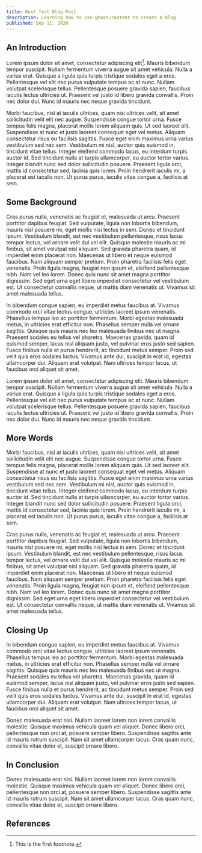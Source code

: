 ```yaml
---
title: Nuxt Test Blog Post
description: Learning how to use @nuxt/content to create a blog
published: Sep 11, 2020
---
```



## An Introduction
Lorem ipsum dolor sit amet, consectetur adipiscing elit[^1]. Mauris bibendum tempor suscipit. Nullam fermentum viverra augue sit amet vehicula. Nulla a varius erat. Quisque a ligula quis turpis tristique sodales eget a eros. Pellentesque vel elit nec purus vulputate tempus ac at nunc. Nullam volutpat scelerisque tellus. Pellentesque posuere gravida sapien, faucibus iaculis lectus ultricies ut. Praesent vel justo id libero gravida convallis. Proin nec dolor dui. Nunc id mauris nec neque gravida tincidunt.

Morbi faucibus, nisl at iaculis ultrices, quam nisi ultrices velit, sit amet sollicitudin velit elit nec augue. Suspendisse congue tortor urna. Fusce tempus felis magna, placerat mollis lorem aliquam quis. Ut sed laoreet elit. Suspendisse at nunc et justo laoreet consequat eget vel metus. Aliquam consectetur risus eu facilisis sagittis. Fusce eget enim maximus urna varius vestibulum sed nec sem. Vestibulum mi nisl, auctor quis euismod in, tincidunt vitae tellus. Integer eleifend commodo lacus, eu interdum turpis auctor id. Sed tincidunt nulla at turpis ullamcorper, eu auctor tortor varius. Integer blandit nunc sed dolor sollicitudin posuere. Praesent ligula orci, mattis id consectetur sed, lacinia quis lorem. Proin hendrerit iaculis mi, a placerat est iaculis non. Ut purus purus, iaculis vitae congue a, facilisis at sem.

## Some Background
Cras purus nulla, venenatis ac feugiat et, malesuada ut arcu. Praesent porttitor dapibus feugiat. Sed vulputate, ligula non lobortis bibendum, mauris nisl posuere mi, eget mollis nisi lectus in sem. Donec et tincidunt ipsum. Vestibulum blandit, est nec vestibulum pellentesque, risus lacus tempor lectus, vel ornare velit dui vel elit. Quisque molestie mauris ac mi finibus, sit amet volutpat nisl aliquam. Sed gravida pharetra quam, id imperdiet enim placerat non. Maecenas ut libero et neque euismod faucibus. Nam aliquam semper pretium. Proin pharetra facilisis felis eget venenatis. Proin ligula magna, feugiat non ipsum et, eleifend pellentesque nibh. Nam vel leo lorem. Donec quis nunc sit amet magna porttitor dignissim. Sed eget urna eget libero imperdiet consectetur vel vestibulum est. Ut consectetur convallis neque, ut mattis diam venenatis ut. Vivamus sit amet malesuada tellus.

In bibendum congue sapien, eu imperdiet metus faucibus at. Vivamus commodo orci vitae lectus congue, ultricies laoreet ipsum venenatis. Phasellus tempus leo ac porttitor fermentum. Morbi egestas malesuada metus, in ultricies erat efficitur non. Phasellus semper nulla vel ornare sagittis. Quisque quis mauris nec leo malesuada finibus nec ut magna. Praesent sodales eu tellus vel pharetra. Maecenas gravida, quam id euismod semper, lacus nisl aliquam justo, vel pulvinar eros justo sed sapien. Fusce finibus nulla et purus hendrerit, ac tincidunt metus semper. Proin sed velit quis eros sodales luctus. Vivamus ante dui, suscipit in erat id, egestas ullamcorper dui. Aliquam erat volutpat. Nam ultrices tempor lacus, ut faucibus orci aliquet sit amet.

Lorem ipsum dolor sit amet, consectetur adipiscing elit. Mauris bibendum tempor suscipit. Nullam fermentum viverra augue sit amet vehicula. Nulla a varius erat. Quisque a ligula quis turpis tristique sodales eget a eros. Pellentesque vel elit nec purus vulputate tempus ac at nunc. Nullam volutpat scelerisque tellus. Pellentesque posuere gravida sapien, faucibus iaculis lectus ultricies ut. Praesent vel justo id libero gravida convallis. Proin nec dolor dui. Nunc id mauris nec neque gravida tincidunt.

## More Words
Morbi faucibus, nisl at iaculis ultrices, quam nisi ultrices velit, sit amet sollicitudin velit elit nec augue. Suspendisse congue tortor urna. Fusce tempus felis magna, placerat mollis lorem aliquam quis. Ut sed laoreet elit. Suspendisse at nunc et justo laoreet consequat eget vel metus. Aliquam consectetur risus eu facilisis sagittis. Fusce eget enim maximus urna varius vestibulum sed nec sem. Vestibulum mi nisl, auctor quis euismod in, tincidunt vitae tellus. Integer eleifend commodo lacus, eu interdum turpis auctor id. Sed tincidunt nulla at turpis ullamcorper, eu auctor tortor varius. Integer blandit nunc sed dolor sollicitudin posuere. Praesent ligula orci, mattis id consectetur sed, lacinia quis lorem. Proin hendrerit iaculis mi, a placerat est iaculis non. Ut purus purus, iaculis vitae congue a, facilisis at sem.

Cras purus nulla, venenatis ac feugiat et, malesuada ut arcu. Praesent porttitor dapibus feugiat. Sed vulputate, ligula non lobortis bibendum, mauris nisl posuere mi, eget mollis nisi lectus in sem. Donec et tincidunt ipsum. Vestibulum blandit, est nec vestibulum pellentesque, risus lacus tempor lectus, vel ornare velit dui vel elit. Quisque molestie mauris ac mi finibus, sit amet volutpat nisl aliquam. Sed gravida pharetra quam, id imperdiet enim placerat non. Maecenas ut libero et neque euismod faucibus. Nam aliquam semper pretium. Proin pharetra facilisis felis eget venenatis. Proin ligula magna, feugiat non ipsum et, eleifend pellentesque nibh. Nam vel leo lorem. Donec quis nunc sit amet magna porttitor dignissim. Sed eget urna eget libero imperdiet consectetur vel vestibulum est. Ut consectetur convallis neque, ut mattis diam venenatis ut. Vivamus sit amet malesuada tellus.

## Closing Up
In bibendum congue sapien, eu imperdiet metus faucibus at. Vivamus commodo orci vitae lectus congue, ultricies laoreet ipsum venenatis. Phasellus tempus leo ac porttitor fermentum. Morbi egestas malesuada metus, in ultricies erat efficitur non. Phasellus semper nulla vel ornare sagittis. Quisque quis mauris nec leo malesuada finibus nec ut magna. Praesent sodales eu tellus vel pharetra. Maecenas gravida, quam id euismod semper, lacus nisl aliquam justo, vel pulvinar eros justo sed sapien. Fusce finibus nulla et purus hendrerit, ac tincidunt metus semper. Proin sed velit quis eros sodales luctus. Vivamus ante dui, suscipit in erat id, egestas ullamcorper dui. Aliquam erat volutpat. Nam ultrices tempor lacus, ut faucibus orci aliquet sit amet.

Donec malesuada erat nisi. Nullam laoreet lorem non lorem convallis molestie. Quisque maximus vehicula quam vel aliquet. Donec libero orci, pellentesque non orci at, posuere semper libero. Suspendisse sagittis ante id mauris rutrum suscipit. Nam sit amet ullamcorper lacus. Cras quam nunc, convallis vitae dolor et, suscipit ornare libero.

## In Conclusion
Donec malesuada erat nisi. Nullam laoreet lorem non lorem convallis molestie. Quisque maximus vehicula quam vel aliquet. Donec libero orci, pellentesque non orci at, posuere semper libero. Suspendisse sagittis ante id mauris rutrum suscipit. Nam sit amet ullamcorper lacus. Cras quam nunc, convallis vitae dolor et, suscipit ornare libero.

## References

[^1]: This is the first footnote.